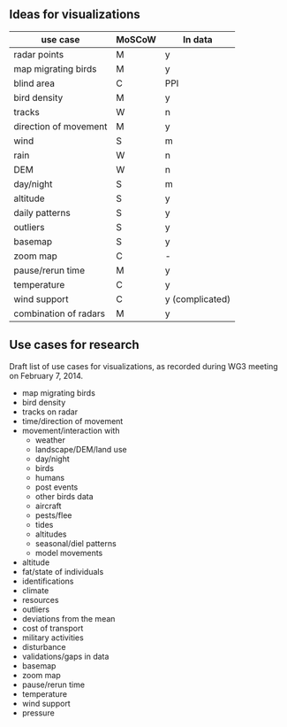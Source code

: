 ## Ideas for visualizations

use case | MoSCoW | In data
--- | --- | ---
radar points | M | y
map migrating birds | M | y
blind area | C | PPI
bird density | M | y
tracks | W | n
direction of movement | M | y
wind | S | m
rain | W | n
DEM | W | n
day/night | S | m
altitude | S | y
daily patterns | S | y
outliers | S | y
basemap | S | y
zoom map | C | -
pause/rerun time | M | y
temperature | C | y
wind support | C | y (complicated)
combination of radars | M | y

## Use cases for research

Draft list of use cases for visualizations, as recorded during WG3 meeting on February 7, 2014.

* map migrating birds
* bird density
* tracks on radar
* time/direction of movement
* movement/interaction with
  * weather
  * landscape/DEM/land use
  * day/night
  * birds
  * humans
  * post events
  * other birds data
  * aircraft
  * pests/flee
  * tides
  * altitudes
  * seasonal/diel patterns
  * model movements
* altitude
* fat/state of individuals
* identifications
* climate
* resources
* outliers
* deviations from the mean
* cost of transport
* military activities
* disturbance
* validations/gaps in data 
* basemap
* zoom map
* pause/rerun time
* temperature
* wind support
* pressure
